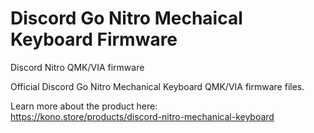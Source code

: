 # Discord Go Nitro Mechaical Keyboard Firmware
Discord Nitro QMK/VIA firmware

Official Discord Go Nitro Mechanical Keyboard QMK/VIA firmware files.

Learn more about the product here:  
https://kono.store/products/discord-nitro-mechanical-keyboard
